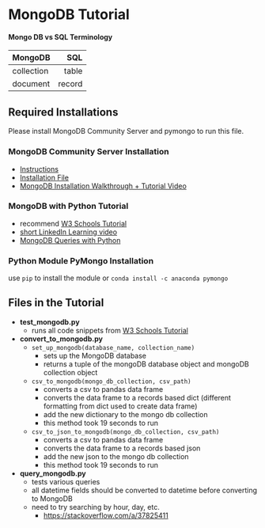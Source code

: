 # MongoDB Tutorial

#### Mongo DB vs SQL Terminology
| **MongoDB**| **SQL**|
|:-----------|-------:|
| collection | table  |
| document   | record |

## Required Installations
Please install MongoDB Community Server and pymongo to run this file.

### MongoDB Community Server Installation
- [Instructions](https://docs.mongodb.com/manual/tutorial/install-mongodb-on-windows/)
- [Installation File](https://www.mongodb.com/try/download/community)
- [MongoDB Installation Walkthrough + Tutorial Video](https://www.linkedin.com/learning/learning-mongodb/install-mongodb-for-windows)

### MongoDB with Python Tutorial
  - recommend [W3 Schools Tutorial](https://www.w3schools.com/python/python_mongodb_getstarted.asp)
  - [short LinkedIn Learning video](https://www.linkedin.com/learning/polyglot-web-development/understanding-python)
  - [MongoDB Queries with Python](https://docs.mongodb.com/manual/tutorial/query-documents/)

### Python Module PyMongo Installation
use `pip` to install the module or `conda install -c anaconda pymongo`

## Files in the Tutorial
- **test_mongodb.py**
  - runs all code snippets from [W3 Schools Tutorial](https://www.w3schools.com/python/python_mongodb_getstarted.asp)
- **convert_to_mongodb.py**
  - `set_up_mongodb(database_name, collection_name)`
    - sets up the MongoDB database
    - returns a tuple of the mongoDB database object and mongoDB collection object
  - `csv_to_mongodb(mongo_db_collection, csv_path)`
    - converts a csv to pandas data frame
    - converts the data frame to a records based dict (different formatting from dict used to create data frame)
    - add the new dictionary to the mongo db collection
    - this method took 19 seconds to run
  - `csv_to_json_to_mongodb(mongo_db_collection, csv_path)`
    - converts a csv to pandas data frame
    - converts the data frame to a records based json
    - add the new json to the mongo db collection
    - this method took 19 seconds to run
- **query_mongodb.py**
  - tests various queries
  - all datetime fields should be converted to datetime before converting to MongoDB
  - need to try searching by hour, day, etc.
    - https://stackoverflow.com/a/37825411
